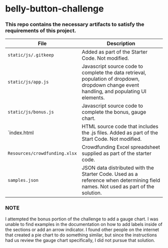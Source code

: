 # belly-button-challenge

### This repo contains the necessary artifacts to satisfy the requirements of this project.

| File | Description |
| - | - |
| `static/js/.gitkeep` | Added as part of the Starter Code.  Not modified. |
| `static/js/app.js` | Javascript source code to complete the data retrieval, population of dropdown, dropdown change event handling, and populating UI elements. |
| `static/js/bonus.js` | Javascript source code to complete the bonus, gauge chart. |
| `index.html | HTML source code that includes the .js files.  Added as part of the Start Code.  Not modified. |
| `Resources/crowdfunding.xlsx` | Crowdfunding Excel spreadsheet supplied as part of the starter code. |
| `samples.json` | JSON data distributed with the Starter Code.  Used as a reference when determining field names.  Not used as part of the solution. |


### NOTE
I attempted the bonus portion of the challenge to add a gauge chart.  I was unable to find examples in the documentation on how to add labels inside of the sections or add an arrow indicator.  I found other people on the internet that created a pie chart to do something similar, but since the instructions had us review the gauge chart specifically, I did not pursue that solution.

